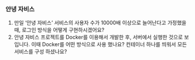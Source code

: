 ### 안녕 자비스
1. 만일 ‘안녕 자비스’ 서비스의 사용자 수가 10000배 이상으로 늘어난다고 가정했을 때, 로그인 방식을 어떻게 구현하시겠어요?
2. 안녕 자비스 프로젝트를 Docker를 이용해서 개발한 후, 서버에서 실행한 것으로 보입니다. 이때 Docker를 어떤 방식으로 사용 했나요? 컨테이너 하나를 띄워서 모든 서비스를 구성 하셨나요?
